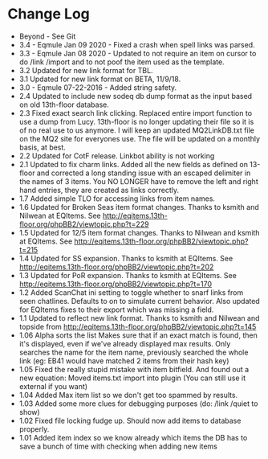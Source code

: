 # Change Log

* Beyond - See Git
* 3.4 - Eqmule Jan 09 2020 - Fixed a crash when spell links was parsed.
* 3.3 - Eqmule Jan 08 2020 - Updated to not require an item on cursor to do /link /import and to not poof the item used as the template.
* 3.2  Updated for new link format for TBL.
* 3.1  Updated for new link format on BETA, 11/9/18.
* 3.0 - Eqmule 07-22-2016 - Added string safety.
* 2.4  Updated to include new sodeq db dump format as the input based on old 13th-floor database.
* 2.3  Fixed exact search link clicking. Replaced entire import function to use
       a dump from Lucy. 13th-floor is no longer updating their file so it is of no real use to
       us anymore. I will keep an updated MQ2LinkDB.txt file on the MQ2 site for everyones use.
       The file will be updated on a monthly basis, at best.
* 2.2  Updated for CotF release. Linkbot ability is not working
* 2.1  Updated to fix charm links.  Added all the new fields as defined on 13-floor and corrected
       a long standing issue with an escaped delimiter in the names of 3 items.  You NO LONGER
       have to remove the left and right hand entries, they are created as links correctly.
* 1.7  Added simple TLO for accessing links from item names.
* 1.6  Updated for Broken Seas item format changes. Thanks to ksmith and Nilwean at EQItems. See http://eqitems.13th-floor.org/phpBB2/viewtopic.php?t=229
* 1.5  Updated for 12/5 item format changes. Thanks to Nilwean and ksmith at EQItems. See http://eqitems.13th-floor.org/phpBB2/viewtopic.php?t=215
* 1.4  Updated for SS expansion. Thanks to ksmith at EQItems. See http://eqitems.13th-floor.org/phpBB2/viewtopic.php?t=202
* 1.3  Updated for PoR expansion. Thanks to ksmith at EQItems. See http://eqitems.13th-floor.org/phpBB2/viewtopic.php?t=170
* 1.2  Added ScanChat ini setting to toggle whether to snarf links from seen chatlines. Defaults
       to on to simulate current behavior. Also updated for EQItems fixes to their export which
       was missing a field.
* 1.1  Updated to reflect new link format. Thanks to ksmith and Nilwean and topside from http://eqitems.13th-floor.org/phpBB2/viewtopic.php?t=145 
* 1.06 Alpha sorts the list
       Makes sure that if an exact match is found, then it's displayed, even if we've already
       displayed max results. Only searches the name for the item name, previously searched the
       whole link (eg: EB41 would have matched 2 items from their hash key)
* 1.05 Fixed the really stupid mistake with item bitfield. And found out a new equation:
       Moved items.txt import into plugin (You can still use it external if you want)
* 1.04 Added Max item list so we don't get too spammed by results.
* 1.03 Added some more clues for debugging purposes (do: /link /quiet to show)
* 1.02 Fixed file locking fudge up. Should now add items to database properly.
* 1.01 Added item index so we know already which items the DB has to save a
       bunch of time with checking when adding new items
